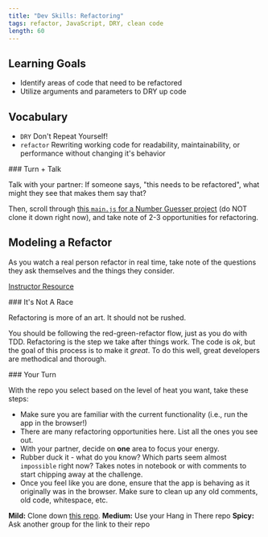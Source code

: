 ```yaml
---
title: "Dev Skills: Refactoring"
tags: refactor, JavaScript, DRY, clean code
length: 60
---
```


## Learning Goals

* Identify areas of code that need to be refactored
* Utilize arguments and parameters to DRY up code

## Vocabulary

- `DRY` Don't Repeat Yourself!
- `refactor` Rewriting working code for readability, maintainability, or performance without changing it's behavior

<section class="call-to-action">
### Turn + Talk

Talk with your partner: If someone says, "this needs to be refactored", what might they see that makes them say that?

Then, scroll through [this `main.js` for a Number Guesser project](https://github.com/turingschool-examples/num-guess-refactor/blob/master/main.js) (do NOT clone it down right now), and take note of 2-3 opportunities for refactoring.
</section>

## Modeling a Refactor

As you watch a real person refactor in real time, take note of the questions they ask themselves and the things they consider.

[Instructor Resource](https://github.com/turingschool/front-end-keys/blob/master/module-1/lesson-plans/refactoring.md)

<section class="note">
### It's Not A Race

Refactoring is more of an art. It should not be rushed.

You should be following the red-green-refactor flow, just as you do with TDD. Refactoring is the step we take after things work. The code is _ok_, but the goal of this process is to make it _great_. To do this well, great developers are methodical and thorough.
</section>

<section class="checks-for-understanding">
### Your Turn

With the repo you select based on the level of heat you want, take these steps:
- Make sure you are familiar with the current functionality (i.e., run the app in the browser!)
- There are many refactoring opportunities here. List all the ones you see out.
- With your partner, decide on **one** area to focus your energy.
- Rubber duck it - what do you know? Which parts seem almost `impossible` right now? Takes notes in notebook or with comments to start chipping away at the challenge.
- Once you feel like you are done, ensure that the app is behaving as it originally was in the browser. Make sure to clean up any old comments, old code, whitespace, etc.

**Mild:** Clone down [this repo](https://github.com/turingschool-examples/num-guess-refactor).
**Medium:** Use your Hang in There repo
**Spicy:** Ask another group for the link to their repo
</section>
